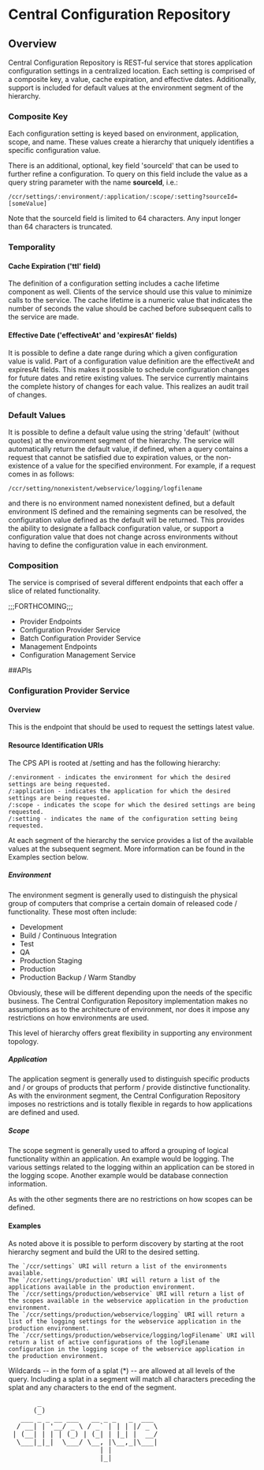  Central Configuration Repository
================================

## Overview
Central Configuration Repository is REST-ful service that stores application configuration settings in a centralized location.
Each setting is comprised of a composite key, a value, cache expiration, and effective dates. Additionally, support is included
for default values at the environment segment of the hierarchy.

### Composite Key
Each configuration setting is keyed based on environment, application, scope, and name. These values create a hierarchy
that uniquely identifies a specific configuration value.

There is an additional, optional, key field 'sourceId' that can be used to further refine a configuration. To query on this 
field include the value as a query string parameter with the name **sourceId**, i.e.:

`/ccr/settings/:environment/:application/:scope/:setting?sourceId=[someValue]`

Note that the sourceId field is limited to 64 characters. Any input longer than 64 characters is truncated.

### Temporality

#### Cache Expiration ('ttl' field)
The definition of a configuration setting includes a cache lifetime component as well. Clients of the service
should use this value to minimize calls to the service. The cache lifetime is a numeric value that indicates the number of 
seconds the value should be cached before subsequent calls to the service are made.

#### Effective Date ('effectiveAt' and 'expiresAt' fields)
It is possible to define a date range during which a given configuration value is valid. Part of a configuration value definition are
the effectiveAt and expiresAt fields. This makes it possible to schedule configuration changes for future dates and retire existing
values. The service currently maintains the complete history of changes for each value. This realizes an audit trail of changes.

### Default Values
It is possible to define a default value using the string 'default' (without quotes) at the environment segment of the hierarchy. The service
will automatically return the default value, if defined, when a query contains a request that cannot be satisfied due to expiration
values, or the non-existence of a value for the specified environment. For example, if a request comes in as follows:

    /ccr/setting/nonexistent/webservice/logging/logfilename

and there is no environment named nonexistent defined, but a default environment IS defined and the remaining segments can be resolved,
the configuration value defined as the default will be returned. This provides the ability to designate a fallback configuration value, or support a configuration value that does
not change across environments without having to define the configuration value in each environment.

### Composition
The service is comprised of several different endpoints that each offer a slice of related functionality.

;;;FORTHCOMING;;;

- Provider Endpoints
 - Configuration Provider Service
 - Batch Configuration Provider Service
- Management Endpoints
 - Configuration Management Service

##APIs

### Configuration Provider Service

#### Overview
This is the endpoint that should be used to request the settings latest value.

#### Resource Identification URIs
The CPS API is rooted at /setting and has the following hierarchy:

    /:environment - indicates the environment for which the desired settings are being requested.
    /:application - indicates the application for which the desired settings are being requested.
    /:scope - indicates the scope for which the desired settings are being requested.
    /:setting - indicates the name of the configuration setting being requested.

At each segment of the hierarchy the service provides a list of the available values at the subsequent segment.
More information can be found in the Examples section below.

##### Environment
The environment segment is generally used to distinguish the physical group of computers that comprise a certain domain of
released code / functionality. These most often include:

- Development
- Build / Continuous Integration
- Test
- QA
- Production Staging
- Production
- Production Backup / Warm Standby

Obviously, these will be different depending upon the needs of the specific business. The Central Configuration Repository
implementation makes no assumptions as to the architecture of environment, nor does it impose any restrictions on how
environments are used.

This level of hierarchy offers great flexibility in supporting any environment topology.

##### Application
The application segment is generally used to distinguish specific products and / or groups of products that perform / provide
distinctive functionality. As with the environment segment, the Central Configuration Repository imposes no restrictions
and is totally flexible in regards to how applications are defined and used.

##### Scope
The scope segment is generally used to afford a grouping of logical functionality within an application. An example would be
logging. The various settings related to the logging within an application can be stored in the logging scope. Another
example would be database connection information.

As with the other segments there are no restrictions on how scopes can be defined.

#### Examples

As noted above it is possible to perform discovery by starting at the root hierarchy segment and build the URI to the desired setting.

    The `/ccr/settings` URI will return a list of the environments available.
    The `/ccr/settings/production` URI will return a list of the applications available in the production environment.
    The `/ccr/settings/production/webservice` URI will return a list of the scopes available in the webservice application in the production environment.
    The `/ccr/settings/production/webservice/logging` URI will return a list of the logging settings for the webservice application in the production environment.
    The `/ccr/settings/production/webservice/logging/logFilename` URI will return a list of active configurations of the logFilename configuration in the logging scope of the webservice application in the production environment.

Wildcards -- in the form of a splat (*) -- are allowed at all levels of the query. Including a splat in a segment will match all characters preceding the splat and any characters to the end of the segment.




<pre>
       _
      (_)
   ___ _ _ __ ___   __ _ _   _  ___
  / __| | '__/ _ \ / _` | | | |/ _ \
 | (__| | | | (_) | (_| | |_| |  __/
  \___|_|_|  \___/ \__, |\__,_|\___|
                      | |
                      |_|

</pre>
